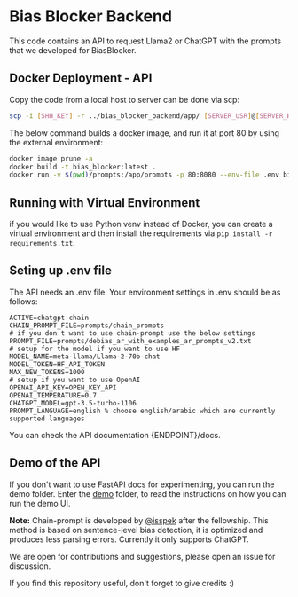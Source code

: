# Bias Blocker Backend

This code contains an API to request Llama2 or ChatGPT with the prompts that we developed for BiasBlocker.

## Docker Deployment - API

Copy the code from a local host to server can be done via scp:

```bash
scp -i [SHH_KEY] -r ../bias_blocker_backend/app/ [SERVER_USR]@[SERVER_HOST]:[SERVER_PATH]/bias_blocker_backend
```

The below command builds a docker image, and run it at port 80 by using the external environment:
```bash
docker image prune -a
docker build -t bias_blocker:latest .
docker run -v $(pwd)/prompts:/app/prompts -p 80:8080 --env-file .env bias_blocker:latest
```

## Running with Virtual Environment

if you would like to use Python venv instead of Docker, you can create a virtual environment and then install the
requirements via `pip install -r requirements.txt`.

## Seting up .env file

The API needs an .env file. Your environment settings in .env should be as follows:

```text
ACTIVE=chatgpt-chain
CHAIN_PROMPT_FILE=prompts/chain_prompts
# if you don't want to use chain-prompt use the below settings
PROMPT_FILE=prompts/debias_ar_with_examples_ar_prompts_v2.txt
# setup for the model if you want to use HF
MODEL_NAME=meta-llama/Llama-2-70b-chat
MODEL_TOKEN=HF_API_TOKEN
MAX_NEW_TOKENS=1000
# setup if you want to use OpenAI
OPENAI_API_KEY=OPEN_KEY_API
OPENAI_TEMPERATURE=0.7
CHATGPT_MODEL=gpt-3.5-turbo-1106
PROMPT_LANGUAGE=english % choose english/arabic which are currently supported languages
```

You can check the API documentation {ENDPOINT}/docs.

## Demo of the API

If you don't want to use FastAPI docs for experimenting, you can run the demo folder.
Enter the [demo](/demo) folder, to read the instructions on how you can run the demo UI.

**Note:** Chain-prompt is developed by [@isspek](https://github.com/isspek) after the fellowship. This method is based
on sentence-level bias detection, it is optimized and produces less parsing errors. Currently it only supports ChatGPT.

We are open for contributions and suggestions, please open an issue for discussion.

If you find this repository useful, don't forget to give credits :)